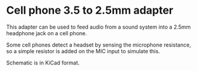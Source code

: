 Cell phone 3.5 to 2.5mm adapter
===============================

This adapter can be used to feed audio from a sound system into a 2.5mm headphone jack
on a cell phone.  

Some cell phones detect a headset by sensing the microphone resistance, so a 
simple resistor is added on the MIC input to simulate this.

Schematic is in KiCad format.


